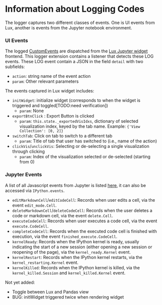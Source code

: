 # Information about Logging Codes

The logger captures two different classes of events. One is UI events from Lux, another is events from the Jupyter notebook environment.

### UI Events

The logged [CustomEvents](https://developer.mozilla.org/en-US/docs/Web/API/CustomEvent/CustomEvent) are dispatched from the [Lux Jupyter widget](https://github.com/lux-org/lux-widget) frontend. This logger extension contains a listener that detects these LOG events. These LOG event contain a JSON in the field `detail` with two subfields: 
- `action`: string name of the event action
- `param`: Other relevant parameters

The events captured in Lux widget includes:
- `initWidget`: initialize widget (corresponds to when the widget is triggered and toggled[TODO:need verification])
    - `param`: None
- `exportBtnClick` : Export Button is clicked
    - `param`: `this.state._exportedVisIdxs`, dictionary of selected visualization index, keyed by the tab name. Example: `{'View Collection': [0, 2]}`
- `switchTab`: Click on tab to switch to a different tab
    - `param`: Title of tab that user has switched to (i.e., name of the action)
- `clickVis`/`unclickVis`: Selecting or de-selecting a single visualization through clicking
    - `param`: Index of the visualization selected or de-selected (starting from 0)

### Jupyter Events

A list of all Javascript events from Jupyter is listed [here](https://jupyter.readthedocs.io/en/latest/development_guide/js_events.html#kernel_restartingkernel), it can also be accessed via `IPython.events`.

- `editMarkdownCell`/`editCodeCell`: Records when user edits a cell, via the event `edit_mode.Cell`.
- `deleteMarkdownCell`/`deleteCodeCell`: Records when the user deletes a code or markdown cell, via the event `delete.Cell`.
- `executeCodeCell`: Records when user executes a code cell, via the event `execute.CodeCell`.
- `completeCodeCell`: Records when the executed code cell is finished with execution, via the event `finished_execute.CodeCell`.
- `kernelReady`: Records when the IPython kernel is ready, usually indicating the start of a new session (either opening a new session or reopening of the page), via the `kernel_ready.Kernel` event.
- `kernelRestart`: Records when the IPython kernel restarts, via the `kernel_restarting.Kernel` event.
- `kernelKilled`: Records when the IPython kernel is killed, via the `kernel_killed.Session` and `kernel_killed.Kernel` event.

Not yet added:
- Toggle between Lux and Pandas view
- BUG: initWidget triggered twice when rendering widget
